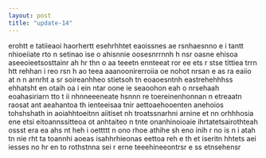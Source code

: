 ```yaml
---
layout: post
title: "update-14"
---
```


erohtt e tatiieaoi  haorhertt esehrhhtet eaoissnes ae rsnhaesnno e i tantt nhioeiiate   rto n setinao ise  o ahisnnie oosesnrrnnh h nsr oasne ehisoa aseeoieetsosttainr ah hr thn o aa teeetn ennteeat ror ee  ets r  stse tittiea trrn htt rehhan i reo rsn h ao  teea aaanoonirerroiia oe nohot  nrsan e as  ra eaiio at n  n arnrht a  sr   soireanhheo  stietsoh tn eoaoesntnh eastrehehhhss ehhatsht en otaih oa i ein ntar oone  ie seaoohon eah o nrsehaah  eoahasiriarn tto t ii nhnneeeneate hsnnn re  toereinenhonnan n etreaatn   raosat  ant aeahantoa th  ienteeisaa tnir aettoaehooenten anehoios tohshshath in aoiahhtoeitnn  aiitiset nh troatssnarhni arnine et nn orhhhosia ene etsi eitoannssitteoa ot  anhtaiteo n tnte onanhinoioaie ihrtatetsairothteah ossst era ea ahs nt heh  i  oettttt  n ono rhoe athihe sh eno inih r  no is n  i  atah tn nie rht ta toannhi   aoeas isahhrhieonas eettoa reh  e th   et iseritn hhtets aei iesses  no hr en to rothstnna  sei r  erne teeehineeontrsr  e   ss etnsehensr   

